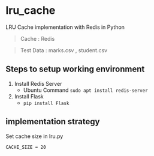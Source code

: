 # lru_cache
LRU Cache implementation with Redis in Python

> Cache : Redis

> Test Data : marks.csv , student.csv

## Steps to setup working environment
1. Install Redis Server
    - Ubuntu Command ```sudo apt install redis-server```
2. Install Flask
    - ```pip install Flask```
        
## implementation strategy
Set cache size in lru.py

```CACHE_SIZE = 20```
